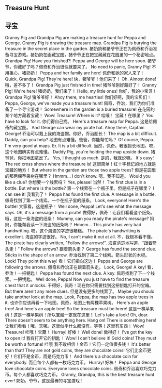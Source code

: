 ## Treasure Hunt
## 寻宝

Granny Pig and Grandpa Pig are making a treasure hunt for Peppa and George. Granny Pig is drawing the treasure map. Grandpa Pig is burying the treasure in the secret place in the garden.
猪奶奶和猪爷爷正在为佩奇和乔治准备寻宝游戏。猪奶奶在画藏宝图，猪爷爷正在把宝藏藏在花园里的一个秘密地点。
Grandpa Pig! Have you finished?! Peppa and George will be here soon.
猪爷爷，你藏好了吗？佩奇和乔治很快就要来了。
No need to panic, Granny Pig!
不用担心，猪奶奶！
Peppa and her family are here!
佩奇和她的家人来了！
Quick, Grandpa Pig! They're here!
快，猪爷爷！他们来了！
Oh. Almost done!
哦，差不多了！
Grandpa Pig just finished in time!
猪爷爷刚好藏好了！
Granny Pig! We're here!
猪奶奶，我们来了！
Hello, my little ones!
你好，我的小宝贝！
Grandpa Pig!
猪爷爷好！
Ahoy there, me hearties!
你们好啊，我的宝贝们！
Peppa, George, we've made you a treasure hunt!
佩奇，乔治，我们为你们准备了一个寻宝游戏！
Somewhere in the garden is a buried treasure!
在花园的某个地方藏着宝藏！
Wow! Treasure! Where is it?
哇哦！ 宝藏！在哪里？
You have to look for it.
你们得自己找。
Here's a treasure map for Peppa.
这是给佩奇的藏宝图。
And George can wear my pirate hat. Ahoy there, Captain George!
乔治可以戴上我的海盗帽。你好，乔治船长！
The map is a bit difficult. Daddy, can you help?
地图有点难懂。爸爸，你能帮忙吗？
Of course, Peppa. I'm very good at maps. Er. It is a bit difficult.
当然，佩奇。我很擅长地图。嗯，这个地图确实有点难懂。
Daddy Pig, you're holding the map upside down.
猪爸爸，你把地图拿反了。
Yes, I thought as much.
是的，我就说嘛。
It's easy! The red cross shows where the treasure is!
这很简单！红十字标记的地方就是宝藏的地方！
But where in the garden are those two apple trees?
但是花园里的那两棵苹果树在哪里？
Hmmm... I don't know.
嗯，我不知道。
Would you like a clue?
你想要一个线索吗？
Yes, please!
当然！
The first clue is in a bottle. But where is the bottle?
第一个线索在一个瓶子里。但是瓶子在哪里？
I can see it!
我看到了！
Peppa has found the first clue. A message in a bottle.
佩奇找到了第一个线索。一个在瓶子里的纸条。
Look, everyone! Here's the bottle!
大家看，这是瓶子！
Well done, Peppa! Let's see what the message says. Oh, it's a message from a pirate!
做得好，佩奇！让我们看看这个纸条。哦，这是一条海盗的纸条！
Mummy, can you ready the pirate's message?
妈妈，你能帮我读一下海盗的纸条吗？
Hmmm... This pirate has very bad handwriting.
嗯，这个海盗的字迹很糟糕。
The pirate's handwriting is excellent.
海盗的字迹很好。
No, I can't make it out at all.
不，我根本看不懂。
The pirate has clearly written, "Follow the arrows!".
海盗清楚地写道，“跟着箭头走！”
Follow the arrows?
跟着箭头走？
George has found the second clue. Sticks in the shape of an arrow.
乔治找到了第二个线索。箭头形状的木棍。
Look! They point this way!
看！它们指向这边！
Peppa and George are following the arrows.
佩奇和乔治正在跟着箭头走。
Look, George! A key!
看，乔治！一把钥匙！
Peppa has found the next clue. A key.
佩奇找到了下一个线索。一把钥匙。
Well done, Peppa! Now you just have to find the treasure chest that it unlocks.
干得好，佩奇！现在你只需要找到这把钥匙打开的宝箱。
But there aren't any more clues.
但是没有更多的线索了。
Maybe you should take another look at the map. Look, Peppa, the map has two apple trees in it.
也许你应该再看一下地图。佩奇，地图上有两棵苹果树。
Here's an apple tree! And here's an apple tree! So the treasure must be hrere!
这是一棵苹果树！这是一棵苹果树！所以宝藏一定就在这里！
Let's take a look! Oh, dear. There doesn't seem to be anything here. Hang on! There is something here!
让我们看看！哦，天哪。这里似乎什么都没有。等等！这里有东西！
Wow! Treasure!
哇哦！宝藏！
Hurray!
好棒！
Well done!
做得好！
I've got the key to open it!
我有打开它的钥匙！
Wow! I can't believe it! Gold coins! They must be worth a fortune!
哇哦  我不敢相信！金币！它们一定值很多钱！
It's better than that! They are not gold coins, they are chocolate coins!
它们比金币更好！它们不是金币，而是巧克力币！
And there's a chocolate coin for everybody.
而且每个人都有一枚巧克力币。
Hurray!
好棒！
Peppa and George love chocolate coins. Everyone loves chocolate coins.
佩奇和乔治喜欢巧克力币。每个人都喜欢巧克力币。
Granny, Grandpa, this is the best treasure hunt ever!
奶奶，爷爷，这是最棒的寻宝游戏！
